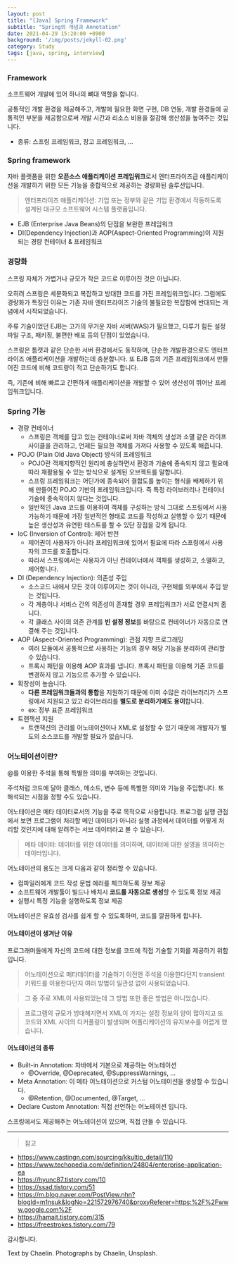 ```yaml
---
layout: post
title: "[Java] Spring Framework"
subtitle: "Spring의 개념과 Annotation"
date: 2021-04-29 15:20:00 +0900
background: '/img/posts/jekyll-02.png'
category: Study
tags: [java, spring, interview]
---
```

### Framework
소프트웨어 개발에 있어 하나의 뼈대 역할을 합니다.

공통적인 개발 환경을 제공해주고, 개발에 필요한 화면 구현, DB 연동, 개발 환경들에 공통적인 부분을 제공함으로써 개발 시간과 리소스 비용을 절감해 생산성을 높여주는 것입니다.

* 종류: 스프링 프레임워크, 장고 프레임워크, ...

### Spring framework
자바 플랫폼을 위한 **오픈소스 애플리케이션 프레임워크**로서 엔터프라이즈급 애플리케이션을 개발하기 위한 모든 기능을 종합적으로 제공하는 경량화된 솔루션입니다.

> 엔터프라이즈 애플리케이션: 기업 또는 정부와 같은 기업 환경에서 작동하도록 설계된 대규모 소프트웨어 시스템 플랫폼입니다.

* EJB (Enterprise Java Beans)의 단점을 보완한 프레임워크
* DI(Dependency Injection)과 AOP(Aspect-Oriented Programming)이 지원되는 경량 컨테이너 & 프레임워크

### 경량화
스프링 자체가 가볍거나 규모가 작은 코드로 이루어진 것은 아닙니다.

오히려 스프링은 세분화되고 복잡하고 방대한 코드를 가진 프레임워크입니다. 그럼에도 경량화가 특징인 이유는 기존 자바 엔터프라이즈 기술의 불필요한 복잡함에 반대되는 개념에서 시작되었습니다.

주류 기술이었던 EJB는 고가의 무거운 자바 서버(WAS)가 필요했고, 다루기 힘든 설정파일 구조, 패키징, 불편한 배포 등의 단점이 있었습니다.

스프링은 톰캣과 같은 단순한 서버 환경에서도 동작하며, 단순한 개발환경으로도 엔터프라이즈 애플리케이션을 개발하는데 충분합니다. 또 EJB 등의 기존 프레임워크에서 만들어진 코드에 비해 코드량이 적고 단순하기도 합니다. 

즉, 기존에 비해 빠르고 간편하게 애플리케이션을 개발할 수 있어 생산성이 뛰어난 프레임워크입니다.

### Spring 기능
* 경량 컨테이너
    * 스프링은 객체를 담고 있는 컨테이너로써 자바 객체의 생성과 소멸 같은 라이프 사이클을 관리하고, 언제든 필요한 객체를 가져다 사용할 수 있도록 해줍니다.
* POJO (Plain Old Java Object) 방식의 프레임워크
    * POJO란 객체지향적인 원리에 충실하면서 환경과 기술에 종속되지 않고 필요에 따라 재활용될 수 있는 방식으로 설계된 오브젝트를 말합니다.
    * 스프링 프레임워크는 어딘가에 종속되어 결합도를 높이는 형식을 배제하기 위해 만들어진 POJO 기반의 프레임워크입니다. 즉 특정 라이브러리나 컨테이너 기술에 종속적이지 않다는 것입니다.
    * 일반적인 Java 코드를 이용하여 객체를 구성하는 방식 그대로 스프링에서 사용가능하기 때문에 가장 일반적인 형태로 코드를 작성하고 실행할 수 있기 때문에 높은 생산성과 유연한 테스트를 할 수 있단 장점을 갖게 됩니다.
* IoC (Inversion of Control): 제어 반전
    * 제어권이 사용자가 아니라 프레임워크에 있어서 필요에 따라 스프링에서 사용자의 코드를 호출합니다.
    * 따라서 스프링에서는 사용자가 아닌 컨테이너에서 객체를 생성하고, 소멸하고, 제어합니다. 
* DI (Dependency Injection): 의존성 주입
    * 소스코드 내에서 모든 것이 이루어지는 것이 아니라, 구현체를 외부에서 주입 받는 것입니다.
    * 각 계층이나 서비스 간의 의존성이 존재할 경우 프레임워크가 서로 연결시켜 줍니다.
    * 각 클래스 사이의 의존 관계를 **빈 설정 정보**를 바탕으로 컨테이너가 자동으로 연결해 주는 것입니다.
* AOP (Aspect-Oriented Programming): 관점 지향 프로그래밍
    * 여러 모듈에서 공통적으로 사용하는 기능의 경우 해당 기능을 분리하여 관리할 수 있습니다.
    * 프록시 패턴을 이용해 AOP 효과를 냅니다. 프록시 패턴을 이용해 기존 코드를 변경하지 않고 기능으르 추가할 수 있습니다.
* 확장성이 높습니다.
    * **다른 프레임워크들과의 통합**을 지원하기 때문에 이미 수많은 라이브러리가 스프링에서 지원되고 있고 라이브러리를 **별도로 분리하기에도 용이**합니다.
    * ex: 정부 표준 프레임워크
* 트랜잭션 지원
    * 트랜잭션의 관리를 어노테이션이나 XML로 설정할 수 있기 때문에 개발자가 별도의 소스코드를 개발할 필요가 없습니다.
    
### 어노테이션이란?
@를 이용한 주석을 통해 특별한 의미를 부여하는 것입니다.

주석처럼 코드에 달아 클래스, 메소드, 변수 등에 특별한 의미와 기능을 주입합니다. 또 해석되는 시점을 정할 수도 있습니다.

어노테이션은 메타 데이터로서의 기능을 주로 목적으로 사용합니다. 프로그램 실행 관점에서 보면 프로그램이 처리할 메인 데이터가 아니라 실행 과정에서 데이터를 어떻게 처리할 것인지에 대해 알려주는 서브 데이터라고 볼 수 있습니다.

> 메타 데이터: 데이터를 위한 데이터를 의미하며, 테이터에 대한 설명을 의미하는 데이터입니다.

어노테이션의 용도는 크게 다음과 같이 정리할 수 있습니다.
* 컴파일러에게 코드 작성 문법 에러를 체크하도록 정보 제공
* 소프트웨어 개발툴이 빌드나 배치시 **코드를 자동으로 생성**할 수 있도록 정보 제공
* 실행시 특정 기능을 실행하도록 정보 제공

어노테이션은 유효성 검사를 쉽게 할 수 있도록하며, 코드를 깔끔하게 합니다.

#### 어노테이션이 생겨난 이유
프로그래머들에게 자신의 코드에 대한 정보를 코드에 직접 기술할 기회를 제공하기 위함입니다.

> 어노테이션으로 메타데이터를 기술하기 이전엔 주석을 이용한다던지 transient 키워드를 이용한다던지 여러 방법이 일관성 없이 사용되었습니다.

> 그 중 주로 XML이 사용되었는데 그 방법 또한 좋은 방법은 아니었습니다.

> 프로그램의 규모가 방대해지면서 XML이 가지는 설정 정보의 양이 많아지고 또 코드와 XML 사이의 디커플링이 발생되며 어플리케이션의 유지보수를 어렵게 했습니다.

#### 어노테이션의 종류
* Built-in Annotation: 자바에서 기본으로 제공하는 어노테이션
    * @Override, @Deprecated, @SuppressWarnings, ...
* Meta Annotation: 이 메타 어노테이션으로 커스텀 어노테이션을 생성할 수 있습니다.
    * @Retention, @Documented, @Target, ...
* Declare Custom Annotation: 직접 선언하는 어노테이션 입니다.

스프링에서도 제공해주는 어노테이션이 있으며, 직접 만들 수 있습니다.

*****

>참고
* <a href="https://www.castingn.com/sourcing/kkultip_detail/110">https://www.castingn.com/sourcing/kkultip_detail/110</a>
* <a href="https://www.techopedia.com/definition/24804/enterprise-application-ea">https://www.techopedia.com/definition/24804/enterprise-application-ea</a>
* <a href="https://hyunc87.tistory.com/10">https://hyunc87.tistory.com/10</a>
* <a href="https://ssad.tistory.com/51">https://ssad.tistory.com/51</a>
* <a href="https://m.blog.naver.com/PostView.nhn?blogId=m1nsuk&logNo=221572976740&proxyReferer=https:%2F%2Fwww.google.com%2F">https://m.blog.naver.com/PostView.nhn?blogId=m1nsuk&logNo=221572976740&proxyReferer=https:%2F%2Fwww.google.com%2F</a>   
* <a href="https://hamait.tistory.com/315">https://hamait.tistory.com/315</a>
* <a href="https://freestrokes.tistory.com/79">https://freestrokes.tistory.com/79</a>

감사합니다.

<p class = "placeholder">Text by Chaelin. Photographs by Chaelin, Unsplash.</p>